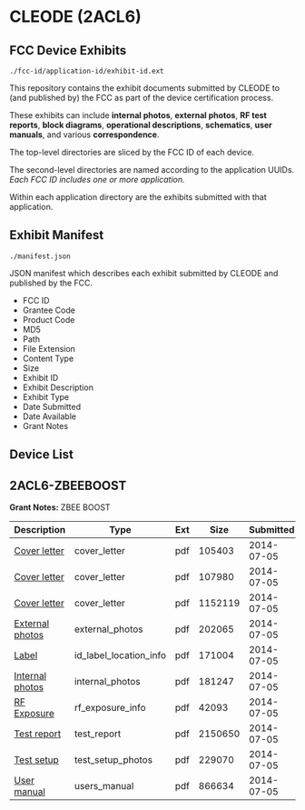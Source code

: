 # CLEODE (2ACL6)
## FCC Device Exhibits

```
./fcc-id/application-id/exhibit-id.ext
```

This repository contains the exhibit documents submitted by CLEODE to (and published by) the FCC as part of the device certification process.

These exhibits can include **internal photos**, **external photos**, **RF test reports**, **block diagrams**, **operational descriptions**, **schematics**, **user manuals**, and various **correspondence**.

The top-level directories are sliced by the FCC ID of each device.

The second-level directories are named according to the application UUIDs. *Each FCC ID includes one or more application.*

Within each application directory are the exhibits submitted with that application. 

## Exhibit Manifest

```
./manifest.json
```

JSON manifest which describes each exhibit submitted by CLEODE and published by the FCC.

- FCC ID
- Grantee Code
- Product Code
- MD5
- Path
- File Extension
- Content Type
- Size
- Exhibit ID
- Exhibit Description
- Exhibit Type
- Date Submitted
- Date Available
- Grant Notes

## Device List
## 2ACL6-ZBEEBOOST
**Grant Notes:** ZBEE BOOST

| Description | Type | Ext | Size | Submitted | Available |
| ----------- | ---- | --- | ---- | --------- | --------- |
| [Cover letter](2ACL6-ZBEEBOOST/cee2e03dea0a08524c5225ebba6a24da/2316554.pdf) | cover_letter | pdf | 105403 | 2014-07-05 | 2014-07-05 |
| [Cover letter](2ACL6-ZBEEBOOST/cee2e03dea0a08524c5225ebba6a24da/2316555.pdf) | cover_letter | pdf | 107980 | 2014-07-05 | 2014-07-05 |
| [Cover letter](2ACL6-ZBEEBOOST/cee2e03dea0a08524c5225ebba6a24da/2316556.pdf) | cover_letter | pdf | 1152119 | 2014-07-05 | 2014-07-05 |
| [External photos](2ACL6-ZBEEBOOST/cee2e03dea0a08524c5225ebba6a24da/2316557.pdf) | external_photos | pdf | 202065 | 2014-07-05 | 2014-07-05 |
| [Label](2ACL6-ZBEEBOOST/cee2e03dea0a08524c5225ebba6a24da/2316558.pdf) | id_label_location_info | pdf | 171004 | 2014-07-05 | 2014-07-05 |
| [Internal photos](2ACL6-ZBEEBOOST/cee2e03dea0a08524c5225ebba6a24da/2316559.pdf) | internal_photos | pdf | 181247 | 2014-07-05 | 2014-07-05 |
| [RF Exposure](2ACL6-ZBEEBOOST/cee2e03dea0a08524c5225ebba6a24da/2316561.pdf) | rf_exposure_info | pdf | 42093 | 2014-07-05 | 2014-07-05 |
| [Test report](2ACL6-ZBEEBOOST/cee2e03dea0a08524c5225ebba6a24da/2316563.pdf) | test_report | pdf | 2150650 | 2014-07-05 | 2014-07-05 |
| [Test setup](2ACL6-ZBEEBOOST/cee2e03dea0a08524c5225ebba6a24da/2316564.pdf) | test_setup_photos | pdf | 229070 | 2014-07-05 | 2014-07-05 |
| [User manual](2ACL6-ZBEEBOOST/cee2e03dea0a08524c5225ebba6a24da/2316565.pdf) | users_manual | pdf | 866634 | 2014-07-05 | 2014-07-05 |
